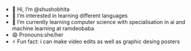 - 👋 Hi, I’m @shushobhita
- 👀 I’m interested in learning different languages
- 🌱 I’m currently learning computer science with specialisation in ai and machine learning at ramdeobaba 
- 😄 Pronouns:she/her
- ⚡ Fun fact: i can make video edits as well as graphic desing posters

<!---
shushobhita/shushobhita is a ✨ special ✨ repository because its `README.md` (this file) appears on your GitHub profile.
You can click the Preview link to take a look at your changes.
--->
